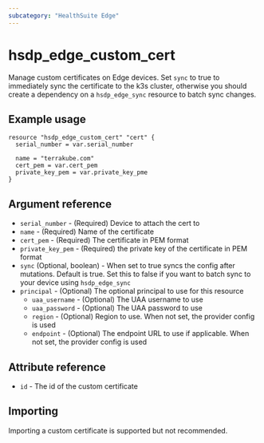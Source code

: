 ```yaml
---
subcategory: "HealthSuite Edge"
---
```


# hsdp_edge_custom_cert

Manage custom certificates on Edge devices. Set `sync` to true to immediately sync the certificate to the k3s cluster, otherwise
you should create a dependency on a `hsdp_edge_sync` resource to batch sync changes.

## Example usage

```hcl
resource "hsdp_edge_custom_cert" "cert" {
  serial_number = var.serial_number
  
  name = "terrakube.com"
  cert_pem = var.cert_pem
  private_key_pem = var.private_key_pme
}
```

## Argument reference

* `serial_number` - (Required) Device to attach the cert to
* `name` - (Required) Name of the certificate
* `cert_pem`  - (Required) The certificate in PEM format
* `private_key_pem` - (Required) the private key of the certificate in PEM format
* `sync` (Optional, boolean) - When set to true syncs the config after mutations. Default is true.
  Set this to false if you want to batch sync to your device using `hsdp_edge_sync`  
* `principal` - (Optional) The optional principal to use for this resource
  * `uaa_username` - (Optional) The UAA username to use
  * `uaa_password` - (Optional) The UAA password to use
  * `region` - (Optional) Region to use. When not set, the provider config is used
  * `endpoint` - (Optional) The endpoint URL to use if applicable. When not set, the provider config is used

## Attribute reference

* `id` - The id of the custom certificate

## Importing

Importing a custom certificate is supported but not recommended.
